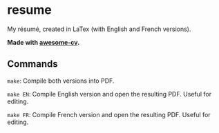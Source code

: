 # resume

My résumé, created in LaTex (with English and French versions).

**Made with [awesome-cv](https://github.com/posquit0/Awesome-CV).**

## Commands

```make```: Compile both versions into PDF.

```make EN```: Compile English version and open the resulting PDF. Useful for editing.

```make FR```: Compile French version and open the resulting PDF. Useful for editing.